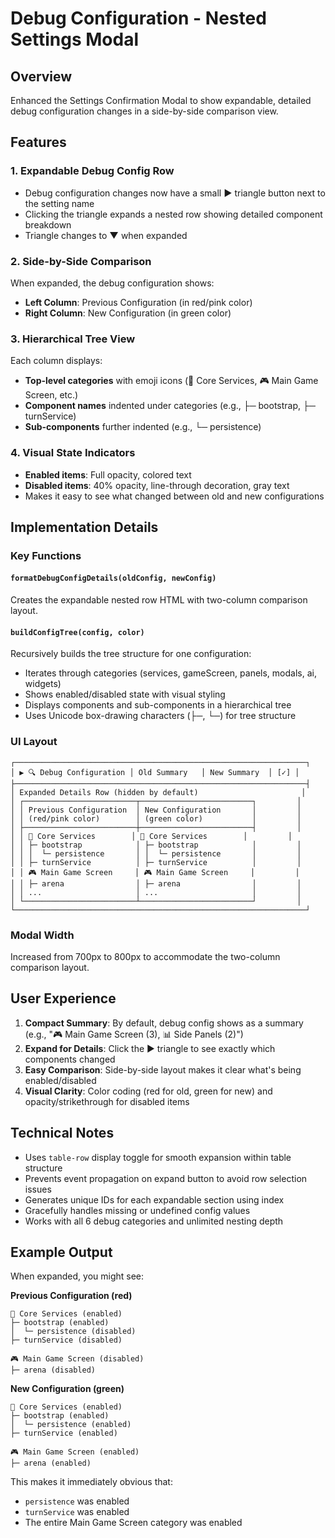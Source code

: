 # Debug Configuration - Nested Settings Modal

## Overview
Enhanced the Settings Confirmation Modal to show expandable, detailed debug configuration changes in a side-by-side comparison view.

## Features

### 1. Expandable Debug Config Row
- Debug configuration changes now have a small **▶** triangle button next to the setting name
- Clicking the triangle expands a nested row showing detailed component breakdown
- Triangle changes to **▼** when expanded

### 2. Side-by-Side Comparison
When expanded, the debug configuration shows:
- **Left Column**: Previous Configuration (in red/pink color)
- **Right Column**: New Configuration (in green color)

### 3. Hierarchical Tree View
Each column displays:
- **Top-level categories** with emoji icons (🔧 Core Services, 🎮 Main Game Screen, etc.)
- **Component names** indented under categories (e.g., ├─ bootstrap, ├─ turnService)
- **Sub-components** further indented (e.g., └─ persistence)

### 4. Visual State Indicators
- **Enabled items**: Full opacity, colored text
- **Disabled items**: 40% opacity, line-through decoration, gray text
- Makes it easy to see what changed between old and new configurations

## Implementation Details

### Key Functions

#### `formatDebugConfigDetails(oldConfig, newConfig)`
Creates the expandable nested row HTML with two-column comparison layout.

#### `buildConfigTree(config, color)`
Recursively builds the tree structure for one configuration:
- Iterates through categories (services, gameScreen, panels, modals, ai, widgets)
- Shows enabled/disabled state with visual styling
- Displays components and sub-components in a hierarchical tree
- Uses Unicode box-drawing characters (├─, └─) for tree structure

### UI Layout
```
┌─────────────────────────────────────────────────────────────────┐
│ ▶ 🔍 Debug Configuration │ Old Summary   │ New Summary  │ [✓] │
├─────────────────────────────────────────────────────────────────┤
│ Expanded Details Row (hidden by default)                       │
│ ┌─────────────────────────┬─────────────────────────┐         │
│ │ Previous Configuration  │ New Configuration       │         │
│ │ (red/pink color)        │ (green color)           │         │
│ ├─────────────────────────┼─────────────────────────┤         │
│ │ 🔧 Core Services        │ 🔧 Core Services        │         │
│ │ ├─ bootstrap            │ ├─ bootstrap            │         │
│ │ │  └─ persistence       │ │  └─ persistence       │         │
│ │ ├─ turnService          │ ├─ turnService          │         │
│ │ 🎮 Main Game Screen     │ 🎮 Main Game Screen     │         │
│ │ ├─ arena                │ ├─ arena                │         │
│ │ ...                     │ ...                     │         │
│ └─────────────────────────┴─────────────────────────┘         │
└─────────────────────────────────────────────────────────────────┘
```

### Modal Width
Increased from 700px to 800px to accommodate the two-column comparison layout.

## User Experience

1. **Compact Summary**: By default, debug config shows as a summary (e.g., "🎮 Main Game Screen (3), 📊 Side Panels (2)")
2. **Expand for Details**: Click the ▶ triangle to see exactly which components changed
3. **Easy Comparison**: Side-by-side layout makes it clear what's being enabled/disabled
4. **Visual Clarity**: Color coding (red for old, green for new) and opacity/strikethrough for disabled items

## Technical Notes

- Uses `table-row` display toggle for smooth expansion within table structure
- Prevents event propagation on expand button to avoid row selection issues
- Generates unique IDs for each expandable section using index
- Gracefully handles missing or undefined config values
- Works with all 6 debug categories and unlimited nesting depth

## Example Output

When expanded, you might see:

**Previous Configuration (red)**
```
🔧 Core Services (enabled)
├─ bootstrap (enabled)
│  └─ persistence (disabled)
├─ turnService (disabled)

🎮 Main Game Screen (disabled)
├─ arena (disabled)
```

**New Configuration (green)**
```
🔧 Core Services (enabled)
├─ bootstrap (enabled)
│  └─ persistence (enabled)
├─ turnService (enabled)

🎮 Main Game Screen (enabled)
├─ arena (enabled)
```

This makes it immediately obvious that:
- `persistence` was enabled
- `turnService` was enabled  
- The entire Main Game Screen category was enabled
